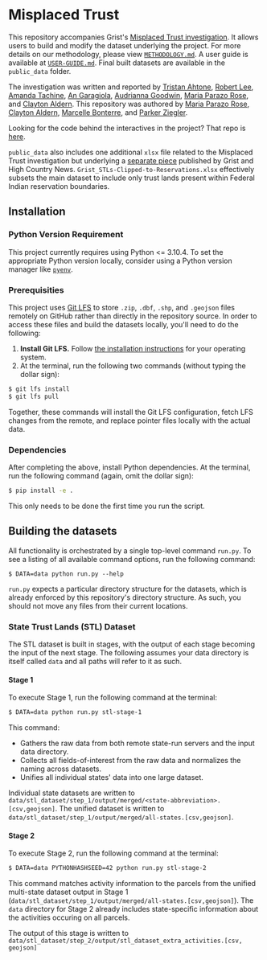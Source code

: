 # Misplaced Trust

This repository accompanies Grist's [Misplaced Trust investigation](https://grist.org/project/equity/land-grant-universities-indigenous-lands-fossil-fuels/). It allows users to build and modify the dataset underlying the project. For more details on our methodology, please view [`METHODOLOGY.md`](https://github.com/Grist-Data-Desk/land-grab-2/blob/main/METHODOLOGY.md). A user guide is available at [`USER-GUIDE.md`](https://github.com/Grist-Data-Desk/land-grab-2/blob/main/USER-GUIDE.md). Final built datasets are available in the `public_data` folder.

The investigation was written and reported by [Tristan Ahtone](https://grist.org/author/tahtone/), [Robert Lee](https://grist.org/author/robert-lee/), [Amanda Tachine](https://grist.org/author/amanda-tachine/), [An Garagiola](https://grist.org/author/an-garagiola/), [Audrianna Goodwin](https://grist.org/author/audrianna-goodwin/), [Maria Parazo Rose](https://grist.org/author/maria-parazo-rose/), and [Clayton Aldern](https://grist.org/author/clayton-aldern/). This repository was authored by [Maria Parazo Rose](https://github.com/mariaparazorose), [Clayton Aldern](https://github.com/clayton-aldern), [Marcelle Bonterre](https://github.com/laanak08), and [Parker Ziegler](https://github.com/parkerziegler).

Looking for the code behind the interactives in the project? That repo is [here](https://github.com/Grist-Data-Desk/land-grab-2-interactives/).

`public_data` also includes one additional `xlsx` file related to the Misplaced Trust investigation but underlying a [separate piece](https://grist.org/indigenous/tribal-reservation-state-land-trust-profit/) published by Grist and High Country News. `Grist_STLs-Clipped-to-Reservations.xlsx` effectively subsets the main dataset to include only trust lands present within Federal Indian reservation boundaries.

## Installation

### Python Version Requirement

This project currently requires using Python <= 3.10.4. To set the appropriate Python version locally, consider using a Python version manager like [`pyenv`](https://github.com/pyenv/pyenv).

### Prerequisities

This project uses [Git LFS](https://git-lfs.com/) to store `.zip`, `.dbf`, `.shp`, and `.geojson` files remotely on GitHub rather than directly in the repository source. In order to access these files and build the datasets locally, you'll need to do the following:

1. **Install Git LFS.** Follow [the installation instructions](https://github.com/git-lfs/git-lfs#installing) for your operating system.
2. At the terminal, run the following two commands (without typing the dollar sign):

```sh
$ git lfs install
$ git lfs pull
```

Together, these commands will install the Git LFS configuration, fetch LFS changes from the remote, and replace pointer files locally with the actual data.

### Dependencies

After completing the above, install Python dependencies. At the terminal, run the following command (again, omit the dollar sign):

```sh
$ pip install -e .
```

This only needs to be done the first time you run the script.

## Building the datasets

All functionality is orchestrated by a single top-level command `run.py`. To see a listing of all available command options, run the following command:

```
$ DATA=data python run.py --help
```

`run.py` expects a particular directory structure for the datasets, which is already enforced by this repository's directory structure. As such, you should not move any files from their current locations.

### State Trust Lands (STL) Dataset

The STL dataset is built in stages, with the output of each stage becoming the input of the next stage.
The following assumes your data directory is itself called `data` and all paths will refer to it as such.

#### Stage 1

To execute Stage 1, run the following command at the terminal:

```sh
$ DATA=data python run.py stl-stage-1
```

This command:

- Gathers the raw data from both remote state-run servers and the input data directory.
- Collects all fields-of-interest from the raw data and normalizes the naming across datasets.
- Unifies all individual states' data into one large dataset.

Individual state datasets are written to `data/stl_dataset/step_1/output/merged/<state-abbreviation>.[csv,geojson]`. The unified dataset is written to `data/stl_dataset/step_1/output/merged/all-states.[csv,geojson]`.

#### Stage 2

To execute Stage 2, run the following command at the terminal:

```sh
$ DATA=data PYTHONHASHSEED=42 python run.py stl-stage-2
```

This command matches activity information to the parcels from the unified multi-state dataset output in Stage 1 (`data/stl_dataset/step_1/output/merged/all-states.[csv,geojson]`). The `data` directory for Stage 2 already includes state-specific information about the activities occuring on all parcels.

The output of this stage is written to `data/stl_dataset/step_2/output/stl_dataset_extra_activities.[csv, geojson]`